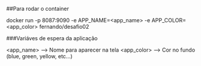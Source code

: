 ##Para rodar o container

docker run -p 8087:9090 -e APP_NAME=<app_name> -e APP_COLOR=<app_color> fernando/desafio02

###Variáves de espera da aplicação

<app_name> --> Nome para aparecer na tela
<app_color> --> Cor no fundo (blue, green, yellow, etc...)
